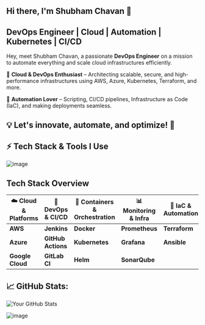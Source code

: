 ## Hi there, I'm Shubham Chavan 👋
## DevOps Engineer | Cloud | Automation | Kubernetes | CI/CD


Hey, meet Shubham Chavan, a passionate **DevOps Engineer** on a mission to automate everything and scale cloud infrastructures efficiently.

🔹 **Cloud & DevOps Enthusiast** – Architecting scalable, secure, and high-performance infrastructures using AWS, Azure, Kubernetes, Terraform, and more.

🔹 **Automation Lover** – Scripting, CI/CD pipelines, Infrastructure as Code (IaC), and making deployments seamless.

## 💡 Let's innovate, automate, and optimize! 🚀


## ⚡ Tech Stack & Tools I Use
![image](https://github.com/user-attachments/assets/4db2f437-8721-4dbb-9f23-3746720d7512)

## Tech Stack Overview

| ☁️ **Cloud & Platforms** | 🔧 **DevOps & CI/CD** | 🐳 **Containers & Orchestration** | 📊 **Monitoring & Infra** | 🚀 **IaC & Automation** |
|--------------------------|-----------------------|---------------------------------|---------------------------|-------------------------|
| **AWS**                  | **Jenkins**           | **Docker**                     | **Prometheus**            | **Terraform**            |
| **Azure**                | **GitHub Actions**    | **Kubernetes**                 | **Grafana**               | **Ansible**              |
| **Google Cloud**         | **GitLab CI**         | **Helm**                       | **SonarQube**             |                         |



## 📈 GitHub Stats:
![Your GitHub Stats](https://github-readme-stats.vercel.app/api?username=SChavan91&show_icons=true&count_private=true)








![image](https://github.com/user-attachments/assets/bfc547f4-9ae3-49dd-bc79-6ebd35cd51fe)












